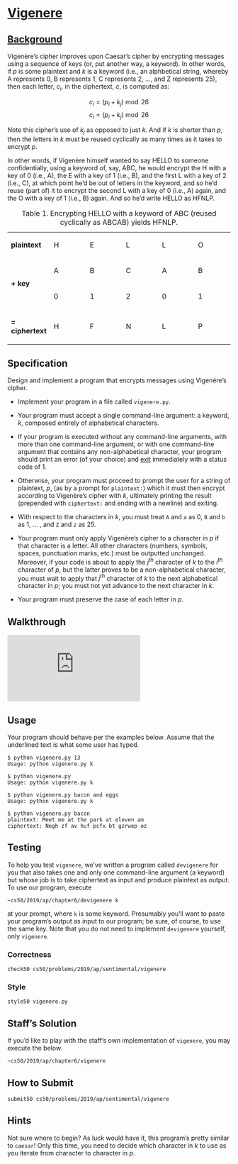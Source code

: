 # [Vigenere](#specification)
## [Background](https://docs.cs50.net/2018/x/psets/2/vigenere/vigenere.html#background#background)

Vigenère’s cipher improves upon Caesar’s cipher by encrypting messages using a sequence of keys (or, put another way, a keyword). In other words, if _p_ is some plaintext and _k_ is a keyword (i.e., an alphbetical string, whereby A represents 0, B represents 1, C represents 2, …, and Z represents 25), then each letter, _c<sub>i</sub>_, in the ciphertext, _c_, is computed as:

$$
c_i = (p_i + k_j) \bmod 26
$$$$
c_i = (p_i + k_j) \bmod 26
$$

Note this cipher’s use of _k<sub>j</sub>_ as opposed to just _k_. And if _k_ is shorter than _p_, then the letters in _k_ must be reused cyclically as many times as it takes to encrypt _p_.

In other words, if Vigenère himself wanted to say HELLO to someone confidentially, using a keyword of, say, ABC, he would encrypt the H with a key of 0 (i.e., A), the E with a key of 1 (i.e., B), and the first L with a key of 2 (i.e., C), at which point he’d be out of letters in the keyword, and so he’d reuse (part of) it to encrypt the second L with a key of 0 (i.e., A) again, and the O with a key of 1 (i.e., B) again. And so he’d write HELLO as HFNLP.

<table class="tableblock frame-all grid-all stretch"><caption class="title">Table 1. Encrypting HELLO with a keyword of ABC (reused cyclically as ABCAB) yields HFNLP.</caption> <colgroup><col style="width: 16.6666%;"> <col style="width: 16.6666%;"> <col style="width: 16.6666%;"> <col style="width: 16.6666%;"> <col style="width: 16.6666%;"> <col style="width: 16.667%;"></colgroup><tbody><tr><td class="tableblock halign-left valign-top"><p class="tableblock"><strong>plaintext</strong></p></td><td class="tableblock halign-left valign-top"><p class="tableblock">H</p></td><td class="tableblock halign-left valign-top"><p class="tableblock">E</p></td><td class="tableblock halign-left valign-top"><p class="tableblock">L</p></td><td class="tableblock halign-left valign-top"><p class="tableblock">L</p></td><td class="tableblock halign-left valign-top"><p class="tableblock">O</p></td></tr><tr><td class="tableblock halign-left valign-middle" rowspan="2"><p class="tableblock"><strong>+ key</strong></p></td><td class="tableblock halign-left valign-top"><p class="tableblock">A</p></td><td class="tableblock halign-left valign-top"><p class="tableblock">B</p></td><td class="tableblock halign-left valign-top"><p class="tableblock">C</p></td><td class="tableblock halign-left valign-top"><p class="tableblock">A</p></td><td class="tableblock halign-left valign-top"><p class="tableblock">B</p></td></tr><tr><td class="tableblock halign-left valign-top"><p class="tableblock">0</p></td><td class="tableblock halign-left valign-top"><p class="tableblock">1</p></td><td class="tableblock halign-left valign-top"><p class="tableblock">2</p></td><td class="tableblock halign-left valign-top"><p class="tableblock">0</p></td><td class="tableblock halign-left valign-top"><p class="tableblock">1</p></td></tr><tr><td class="tableblock halign-left valign-top"><p class="tableblock"><strong>= ciphertext</strong></p></td><td class="tableblock halign-left valign-top"><p class="tableblock">H</p></td><td class="tableblock halign-left valign-top"><p class="tableblock">F</p></td><td class="tableblock halign-left valign-top"><p class="tableblock">N</p></td><td class="tableblock halign-left valign-top"><p class="tableblock">L</p></td><td class="tableblock halign-left valign-top"><p class="tableblock">P</p></td></tr></tbody></table>

## Specification

Design and implement a program that encrypts messages using Vigenère’s cipher.

-   Implement your program in a file called `vigenere.py`.
    
-   Your program must accept a single command-line argument: a keyword, _k_, composed entirely of alphabetical characters.
    
-   If your program is executed without any command-line arguments, with more than one command-line argument, or with one command-line argument that contains any non-alphabetical character, your program should print an error (of your choice) and [exit](https://docs.python.org/3/library/sys.html#sys.exit) immediately with a status code of 1.
    
-   Otherwise, your program must proceed to prompt the user for a string of plaintext, _p_, (as by a prompt for `plaintext:`) which it must then encrypt according to Vigenère’s cipher with _k_, ultimately printing the result (prepended with `ciphertext:` and ending with a newline) and exiting.
    
-   With respect to the characters in _k_, you must treat `A` and `a` as 0, `B` and `b` as 1, … , and `Z` and `z` as 25.
    
-   Your program must only apply Vigenère’s cipher to a character in _p_ if that character is a letter. All other characters (numbers, symbols, spaces, punctuation marks, etc.) must be outputted unchanged. Moreover, if your code is about to apply the _j<sup>th</sup>_ character of _k_ to the _i<sup>th</sup>_ character of _p_, but the latter proves to be a non-alphabetical character, you must wait to apply that _j<sup>th</sup>_ character of _k_ to the next alphabetical character in _p_; you must not yet advance to the next character in _k_.
    
-   Your program must preserve the case of each letter in _p_.
    

## Walkthrough

<iframe src="https://www.youtube.com/embed/n4gcWaHKhoU?rel=0" frameborder="0" allowfullscreen="" class="embed-responsive-item"></iframe>

## Usage

Your program should behave per the examples below. Assume that the underlined text is what some user has typed.

```
$ python vigenere.py 13
Usage: python vigenere.py k
```

```
$ python vigenere.py
Usage: python vigenere.py k
```

```
$ python vigenere.py bacon and eggs
Usage: python vigenere.py k
```

```
$ python vigenere.py bacon
plaintext: Meet me at the park at eleven am
ciphertext: Negh zf av huf pcfx bt gzrwep oz
```

## Testing

To help you test `vigenere`, we’ve written a program called `devigenere` for you that also takes one and only one command-line argument (a keyword) but whose job is to take ciphertext as input and produce plaintext as output. To use our program, execute

```
~cs50/2019/ap/chapter6/devigenere k
```

at your prompt, where `k` is some keyword. Presumably you’ll want to paste your program’s output as input to our program; be sure, of course, to use the same key. Note that you do not need to implement `devigenere` yourself, only `vigenere`.

### Correctness

```
check50 cs50/problems/2019/ap/sentimental/vigenere
```

### Style

```
style50 vigenere.py
```

## Staff’s Solution

If you’d like to play with the staff’s own implementation of `vigenere`, you may execute the below.

```
~cs50/2019/ap/chapter6/vigenere
```

## How to Submit
    
```
submit50 cs50/problems/2019/ap/sentimental/vigenere
```

## Hints

Not sure where to begin? As luck would have it, this program’s pretty similar to `caesar`! Only this time, you need to decide which character in _k_ to use as you iterate from character to character in _p_.
